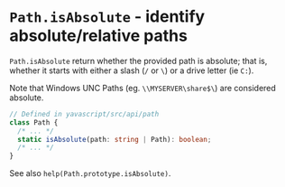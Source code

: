 # `Path.isAbsolute` - identify absolute/relative paths

`Path.isAbsolute` return whether the provided path is absolute; that is, whether it starts with either a slash (`/` or `\`) or a drive letter (ie `C:`).

Note that Windows UNC Paths (eg. `\\MYSERVER\share$\`) are considered absolute.

```ts
// Defined in yavascript/src/api/path
class Path {
  /* ... */
  static isAbsolute(path: string | Path): boolean;
  /* ... */
}
```

See also `help(Path.prototype.isAbsolute)`.
